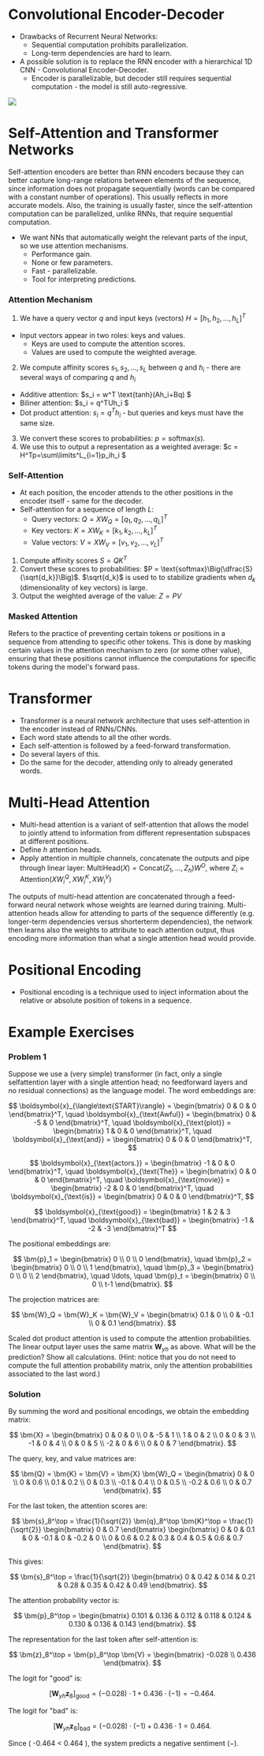# Convolutional Encoder-Decoder

- Drawbacks of Recurrent Neural Networks:
  - Sequential computation prohibits parallelization.
  - Long-term dependencies are hard to learn.
- A possible solution is to replace the RNN encoder with a hierarchical 1D CNN - Convolutional Encoder-Decoder.
  - Encoder is parallelizable, but decoder still requires sequential computation - the model is still auto-regressive.

<img src="Imagens/7 - Computational Cost.png">

# Self-Attention and Transformer Networks

Self-attention encoders are better than RNN encoders because they can better capture long-range relations between elements of the sequence, since information does not propagate sequentially (words can be compared with a constant number of operations). This usually reflects in more accurate models. Also, the training is usually faster, since the self-attention computation can be parallelized, unlike RNNs, that require sequential computation.

- We want NNs that automatically weight the relevant parts of the input, so we use attention mechanisms.
  - Performance gain.
  - None or few parameters.
  - Fast - parallelizable.
  - Tool for interpreting predictions.

### Attention Mechanism

1. We have a query vector $q$ and input keys (vectors) $H = [h_1, h_2, \dots , h_L]^T$

- Input vectors appear in two roles: keys and values.
  - Keys are used to compute the attention scores.
  - Values are used to compute the weighted average.

2. We compute affinity scores $s_1, s_2, \dots , s_L$ between $q$ and $h_i$ - there are
   several ways of comparing $q$ and $h_i$

- Additive attention: $s_i = w^T \text{tanh}(Ah_i+Bq) $
- Biliner attention: $s_i = q^TUh_i $
- Dot product attention: $s_i = q^Th_i$ - but queries and keys must have the same size.

3. We convert these scores to probabilities: $p = \text{softmax}(s)$.
4. We use this to output a representation as a weighted average: $c = H^Tp=\sum\limits^L\_{i=1}p_ih_i $

### Self-Attention

- At each position, the encoder attends to the other positions in the encoder itself - same for the decoder.
- Self-attention for a sequence of length $L$:
  - Query vectors: $Q = XW_Q = [q_1, q_2, \dots , q_L]^T$
  - Key vectors: $K = XW_K = [k_1, k_2, \dots , k_L]^T$
  - Value vectors: $V = XW_V = [v_1, v_2, \dots , v_L]^T$

1. Compute affinity scores $S = QK^T$
2. Convert these scores to probabilities: $P = \text{softmax}\Big(\dfrac{S}{\sqrt{d_k}}\Big)$. $\sqrt{d_k}$ is used to to stabilize gradients when $d_k$ (dimensionality of key vectors) is large.
3. Output the weighted average of the value: $Z = P V$

### Masked Attention

Refers to the practice of preventing certain tokens or positions in a sequence from attending to specific other tokens. This is done by masking certain values in the attention mechanism to zero (or some other value), ensuring that these positions cannot influence the computations for specific tokens during the model's forward pass.

# Transformer

- Transformer is a neural network architecture that uses self-attention in the encoder instead of RNNs/CNNs.
- Each word state attends to all the other words.
- Each self-attention is followed by a feed-forward transformation.
- Do several layers of this.
- Do the same for the decoder, attending only to already generated words.

# Multi-Head Attention

- Multi-head attention is a variant of self-attention that allows the model to jointly attend to information from different representation subspaces at different positions.
- Define $h$ attention heads.
- Apply attention in multiple channels, concatenate the outputs and pipe through linear layer: $\text{MultiHead}(X) = \text{Concat}(Z_1, \dots , Z_h)W^O$, where $Z_i = \text{Attention}(XW^Q_i, XW^K_i, XW^V_i)$

The outputs of multi-head attention are concatenated through a feed-forward neural network whose weights are learned during training. Multi-attention heads allow for attending to parts of the sequence differently (e.g. longer-term dependencies versus shorterterm dependencies), the network then learns also the weights to attribute to each attention output, thus encoding more information than what a single attention head would provide.

# Positional Encoding

- Positional encoding is a technique used to inject information about the relative or absolute position of tokens in a sequence.

# Example Exercises

### Problem 1

Suppose we use a (very simple) transformer (in fact, only a single selfattention layer with a single attention head; no feedforward layers and no residual connections) as the language model. The word embeddings are:

$$
\boldsymbol{x}_{\langle\text{START}\rangle} = \begin{bmatrix} 0 & 0 & 0 \end{bmatrix}^T, \quad
\boldsymbol{x}_{\text{Awful}} = \begin{bmatrix} 0 & -5 & 0 \end{bmatrix}^T, \quad
\boldsymbol{x}_{\text{plot}} = \begin{bmatrix} 1 & 0 & 0 \end{bmatrix}^T, \quad
\boldsymbol{x}_{\text{and}} = \begin{bmatrix} 0 & 0 & 0 \end{bmatrix}^T,
$$

$$
\boldsymbol{x}_{\text{actors.}} = \begin{bmatrix} -1 & 0 & 0 \end{bmatrix}^T, \quad
\boldsymbol{x}_{\text{The}} = \begin{bmatrix} 0 & 0 & 0 \end{bmatrix}^T, \quad
\boldsymbol{x}_{\text{movie}} = \begin{bmatrix} -2 & 0 & 0 \end{bmatrix}^T, \quad
\boldsymbol{x}_{\text{is}} = \begin{bmatrix} 0 & 0 & 0 \end{bmatrix}^T,
$$

$$
\boldsymbol{x}_{\text{good}} = \begin{bmatrix} 1 & 2 & 3 \end{bmatrix}^T, \quad
\boldsymbol{x}_{\text{bad}} = \begin{bmatrix} -1 & -2 & -3 \end{bmatrix}^T
$$

The positional embeddings are:

$$
\bm{p}_1 = \begin{bmatrix} 0 \\ 0 \\ 0 \end{bmatrix}, \quad
\bm{p}_2 = \begin{bmatrix} 0 \\ 0 \\ 1 \end{bmatrix}, \quad
\bm{p}_3 = \begin{bmatrix} 0 \\ 0 \\ 2 \end{bmatrix}, \quad \ldots, \quad
\bm{p}_t = \begin{bmatrix} 0 \\ 0 \\ t-1 \end{bmatrix}.
$$

The projection matrices are:

$$
\bm{W}_Q = \bm{W}_K = \bm{W}_V =
\begin{bmatrix}
0.1 & 0 \\
0 & -0.1 \\
0 & 0.1
\end{bmatrix}.
$$

Scaled dot product attention is used to compute the attention probabilities. The linear output layer uses the same matrix $\boldsymbol{W}_{yh}$ as above. What will be the prediction? Show all calculations. (Hint: notice that you do not need to compute the full attention probability matrix, only the attention probabilities associated to the last word.)

### Solution

By summing the word and positional encodings, we obtain the embedding matrix:

$$
\bm{X} =
\begin{bmatrix}
0 & 0 & 0 \\
0 & -5 & 1 \\
1 & 0 & 2 \\
0 & 0 & 3 \\
-1 & 0 & 4 \\
0 & 0 & 5 \\
-2 & 0 & 6 \\
0 & 0 & 7
\end{bmatrix}.
$$

The query, key, and value matrices are:

$$
\bm{Q} = \bm{K} = \bm{V} = \bm{X} \bm{W}_Q =
\begin{bmatrix}
0 & 0 \\
0 & 0.6 \\
0.1 & 0.2 \\
0 & 0.3 \\
-0.1 & 0.4 \\
0 & 0.5 \\
-0.2 & 0.6 \\
0 & 0.7
\end{bmatrix}.
$$

For the last token, the attention scores are:

$$
\bm{s}_8^\top = \frac{1}{\sqrt{2}} \bm{q}_8^\top \bm{K}^\top = \frac{1}{\sqrt{2}}
\begin{bmatrix}
0 & 0.7
\end{bmatrix}
\begin{bmatrix}
0 & 0 & 0.1 & 0 & -0.1 & 0 & -0.2 & 0 \\
0 & 0.6 & 0.2 & 0.3 & 0.4 & 0.5 & 0.6 & 0.7
\end{bmatrix}.
$$

This gives:

$$
\bm{s}_8^\top = \frac{1}{\sqrt{2}}
\begin{bmatrix}
0 & 0.42 & 0.14 & 0.21 & 0.28 & 0.35 & 0.42 & 0.49
\end{bmatrix}.
$$

The attention probability vector is:

$$
\bm{p}_8^\top = \begin{bmatrix}
0.101 & 0.136 & 0.112 & 0.118 & 0.124 & 0.130 & 0.136 & 0.143
\end{bmatrix}.
$$

The representation for the last token after self-attention is:

$$
\bm{z}_8^\top = \bm{p}_8^\top \bm{V} = \begin{bmatrix} -0.028 \\ 0.436 \end{bmatrix}.
$$

The logit for "good" is:

$$
[\bm{W}_{yh} \bm{z}_8]_{\text{good}} = (-0.028) \cdot 1 + 0.436 \cdot (-1) = -0.464.
$$

The logit for "bad" is:

$$
[\bm{W}_{yh} \bm{z}_8]_{\text{bad}} = (-0.028) \cdot (-1) + 0.436 \cdot 1 = 0.464.
$$

Since \( -0.464 < 0.464 \), the system predicts a negative sentiment $(-)$.

